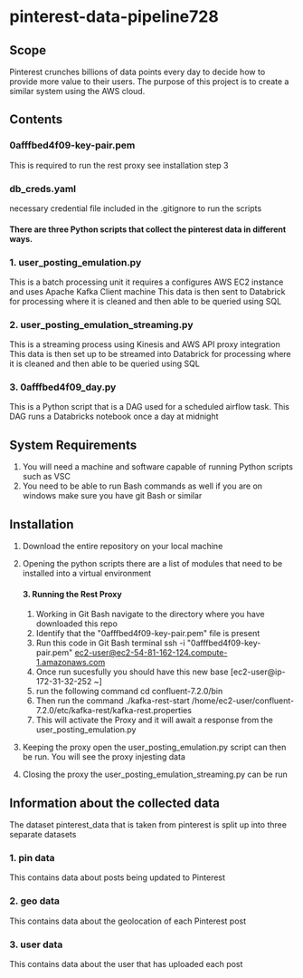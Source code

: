 # pinterest-data-pipeline728

## Scope
Pinterest crunches billions of data points every day to decide how to provide more value to their users.
The purpose of this project is to create a similar system using the AWS cloud.


## Contents

### 0afffbed4f09-key-pair.pem
This is required to run the rest proxy see installation step 3

### db_creds.yaml
necessary credential file included in the .gitignore to run the scripts

#### There are three Python scripts that collect the pinterest data in different ways.

### 1. user_posting_emulation.py
This is a batch processing unit it requires a configures AWS EC2 instance and uses Apache Kafka Client machine
This data is then sent to Databrick for processing where it is cleaned and then able to be queried using SQL

### 2. user_posting_emulation_streaming.py
This is a streaming process using Kinesis and AWS API proxy integration
This data is then set up to be streamed into Databrick for processing where it is cleaned and then able to be queried using SQL

### 3. 0afffbed4f09_day.py
This is a Python script that is a DAG used for a scheduled airflow task. This DAG runs a Databricks notebook once a day at midnight



## System Requirements
1. You will need a machine and software capable of running Python scripts such as VSC
2. You need to be able to run Bash commands as well if you are on windows make sure you have git Bash or similar

## Installation
1. Download the entire repository on your local machine
2. Opening the python scripts there are a list of modules that need to be installed into a virtual environment
    #### 3. Running the Rest Proxy
    1. Working in Git Bash navigate to the directory where you have downloaded this repo
    2. Identify that the "0afffbed4f09-key-pair.pem" file is present
    3. Run this code in Git Bash terminal
    ssh -i "0afffbed4f09-key-pair.pem" ec2-user@ec2-54-81-162-124.compute-1.amazonaws.com
    4. Once run sucesfully you should have this new base [ec2-user@ip-172-31-32-252 ~]
    5. run the following command
    cd confluent-7.2.0/bin
    6. Then run the command
    ./kafka-rest-start /home/ec2-user/confluent-7.2.0/etc/kafka-rest/kafka-rest.properties
    7. This will activate the Proxy and it will await a response from the user_posting_emulation.py

4. Keeping the proxy open the user_posting_emulation.py script can then be run. You will see the proxy injesting data
5. Closing the proxy the user_posting_emulation_streaming.py can be run

## Information about the collected data
The dataset pinterest_data that is taken from pinterest is split up into three separate datasets
### 1. pin data
This contains data about posts being updated to Pinterest
### 2. geo data
This contains data about the geolocation of each Pinterest post
### 3. user data
This contains data about the user that has uploaded each post

